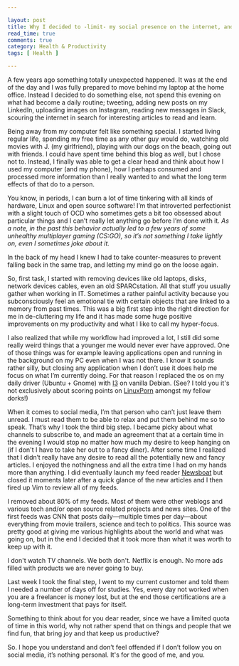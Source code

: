 ```yaml
---

layout: post
title: Why I decided to -limit- my social presence on the internet, and why I think this will be good for the both of us
read_time: true
comments: true
category: Health & Productivity
tags: [ Health ]

---
```

A few years ago something totally unexpected happened. It was at the end of the day and I was fully prepared to move behind my laptop at the home office. Instead I decided to do something else, not spend this evening on what had become a daily routine; tweeting, adding new posts on my LinkedIn, uploading images on Instagram, reading new messages in Slack, scouring the internet in search for interesting articles to read and learn.

Being away from my computer felt like something special. I started living regular life, spending my free time as any other guy would do, watching old movies with J. (my  girlfriend), playing with our dogs on the beach, going out with friends. I could have spent time behind this blog as well, but I chose not to. Instead, I finally was able to get a clear head and think about how I used my computer (and my phone), how I perhaps consumed and processed more information than I really wanted to and what the long term effects of that do to a person.

You know, in periods, I can burn a lot of time tinkering with all kinds of hardware, Linux and open source software! I’m that introverted perfectionist with a slight touch of OCD who sometimes gets a bit too obsessed about particular things and I can’t really let anything go before I’m done with it. *As a note, in the past this behavior actually led to a few years of some unhealthy multiplayer gaming (CS:GO), so it’s not something I take lightly on, even I sometimes joke about it.* 

In the back of my head I knew I had to take counter-measures to prevent falling back in the same trap, and letting my mind go on the loose again. 

So, first task, I started with removing devices like old laptops, disks, network devices cables, even an old SPARCstation. All that stuff you usually gather when working in IT. Sometimes a rather painful activity because you subconsciously feel an emotional tie with certain objects that are linked to a memory from past times. This was a big first step into the right direction for me in de-cluttering my life and it has made some huge positive improvements on my productivity and what I like to call my hyper-focus. 

I also realized that while my workflow had improved a lot, I still did some really weird things that a younger me would never ever have approved. One of those things was for example leaving applications open and running in the background on my PC even when I was not there. I know it sounds rather silly, but closing any application when I don’t use it does help me focus on what I’m currently doing. For that reason I replaced the os on my daily driver (Ubuntu + Gnome) with [I3](https://i3wm.org/) on vanilla Debian. (See? I told you it's not exclusively about scoring points on [LinuxPorn](https://www.reddit.com/r/LinuxPorn/) amongst my fellow dorks!)

When it comes to social media, I’m that person who can’t just leave them unread. I must read them to be able to relax and put them behind me so to speak. That’s why I took the third big step. I became picky about what channels to subscribe to, and made an agreement that at a certain time in the evening I would stop no matter how much my desire to keep hanging on (if I don't I have to take her out to a fancy diner). After some time I realized that I didn’t really have any desire to read all the potentially new and fancy articles. I enjoyed the nothingness and all the extra time I had on my hands more than anything. I did eventually launch my feed reader [Newsboat]([https://newsboat.org/) but closed it moments later after a quick glance of the new articles and I then fired up Vim to review all of my feeds.

I removed about 80% of my feeds. Most of them were other weblogs and various tech and/or open source related projects and news sites. One of the first feeds was CNN that posts daily—multiple times per day—about everything from movie trailers, science and tech to politics. This source was pretty good at giving me various highlights about the world and what was going on, but in the end I decided that it took more than what it was worth to keep up with it.

I don't watch TV channels. We both don't. Netflix is enough. No more ads filled with products we are never going to buy.

Last week I took the final step, I went to my current customer and told them I needed a number of days off for studies. Yes, every day not worked when you are a freelancer is money lost, but at the end those certifications are a long-term investment that pays for itself.

Something to think about for you dear reader, since we have a limited quota of time in this world, why not rather spend that on things and people that we find fun, that bring joy and that keep us productive?

So. I hope you understand and don’t feel offended if I don’t follow you on social media, it’s nothing personal. It's for the good of me, and you.

